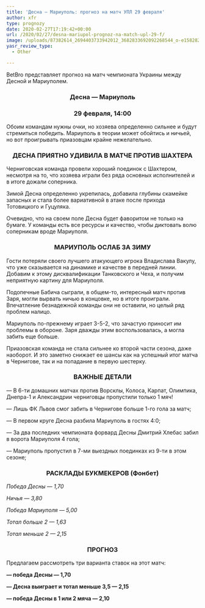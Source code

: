 ```yaml
---
title: 'Десна — Мариуполь: прогноз на матч УПЛ 29 февраля'
author: xfr
type: prognozy
date: 2020-02-27T17:19:42+00:00
url: /2020/02/27/desna-mariupol-prognoz-na-match-upl-29-f/
image: /uploads/87382614_2694403733942012_3682833692092268544_o-e1582823972742.jpg
yasr_review_type:
  - Other

---
```

BetBro представляет прогноз на матч чемпионата Украины между Десной и Мариуполем.

<h3 style="text-align: center">
  <strong>Десна &#8212; Мариуполь</strong>
</h3>

<h3 style="text-align: center">
  <strong>29 февраля, 14:00</strong>
</h3>

Обоим командам нужны очки, но хозяева определенно сильнее и будут стремиться победить. Мариуполь в теории может обойтись и ничьей, но вот проигрывать приазовцам крайне нежелательно.

<h3 style="text-align: center">
  <strong>ДЕСНА ПРИЯТНО УДИВИЛА В МАТЧЕ ПРОТИВ ШАХТЕРА</strong>
</h3>

Черниговская команда провели хороший поединок с Шахтером, несмотря на то, что хозяева играли без ряда основных исполнителей и в итоге дожали соперника.

Зимой Десна определенно укрепилась, добавила глубины скамейке запасных и стала более вариативной в атаке после прихода Тотовицкого и Гуцуляка.

Очевидно, что на своем поле Десна будет фаворитом не только на бумаге. У команды есть все ресурсы и качество, чтобы диктовать волю соперникам вроде Мариуполя.

<h3 style="text-align: center">
  <strong>МАРИУПОЛЬ ОСЛАБ ЗА ЗИМУ</strong>
</h3>

Гости потеряли своего лучшего атакующего игрока Владислава Вакулу, что уже сказывается на динамике и качестве в передней линии. Добавим к этому дисквалификации Танковского и Чеха, и получим неприятную картину для Мариуполя.

Подопечные Бабича сыграли, в общем-то, интересный матч против Заря, могли вырвать ничью в концовке, но в итоге проиграли. Впечатление безнадежной команды они не оставили, но целый ряд проблем налицо.

Мариуполь по-прежнему играет 3-5-2, что зачастую приносит им проблемы в обороне. Заря дважды этим воспользовалась, а могла забить еще больше.

Приазовская команда не стала сильнее ко второй части сезона, даже наоборот. И это заметно снижает ее шансы как на успешный итог матча в Чернигове, так и на попадание в первую шестерку.

<h3 style="text-align: center">
  <strong>ВАЖНЫЕ ДЕТАЛИ</strong>
</h3>

&#8212; В 6-ти домашних матчах против Ворсклы, Колоса, Карпат, Олимпика, Днепра-1 и Александрии черниговцы пропустили только 1 мяч!

&#8212; Лишь ФК Львов смог забить в Чернигове больше 1-го гола за матч;

&#8212; В первом круге Десна разбила Мариуполь в гостях 4:0;

&#8212; За два последних чемпионата форвард Десны Дмитрий Хлебас забил в ворота Мариуполя 4 гола;

&#8212; Мариуполь пропустил в 7-ми выездных поединках из 9-ти в этом сезоне;

<h3 style="text-align: center">
  <strong>РАСКЛАДЫ БУКМЕКЕРОВ (Фонбет)</strong>
</h3>

_Победа Десны — 1,70_

_Ничья — 3,80_

_Победа Мариуполя — 5,00_

_Тотал больше 2 — 1,63_

_Тотал меньше 2 — 2,15_

<h3 style="text-align: center">
  ПРОГНОЗ
</h3>

Предлагаем рассмотреть три варианта ставок на этот матч:

**&#8212; победа Десны &#8212; 1,70**

**&#8212; Десна выиграет и тотал меньше 3,5 &#8212; 2,15**

**&#8212; победа Десны в 1 или 2 мяча &#8212; 2,10**